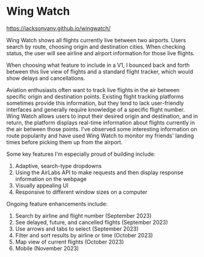 # Wing Watch
https://jacksonvanv.github.io/wingwatch/

Wing Watch shows all flights currently live between two airports. Users search by route, choosing origin and destination cities. When checking status, the user will see airline and airport information for those live flights.

When choosing what feature to include in a V1, I bounced back and forth between this live view of flights and a standard flight tracker, which would show delays and cancellations.

Aviation enthusiasts often want to track live flights in the air between specific origin and destination points. Existing flight tracking platforms sometimes provide this information, but they tend to lack user-friendly interfaces and generally require knowledge of a specific flight number. Wing Watch allows users to input their desired origin and destination, and in return, the platform displays real-time information about flights currently in the air between those points. I've observed some interesting information on route popularity and have used Wing Watch to monitor my friends' landing times before picking them up from the airport.

Some key features I'm especially proud of building include:
1. Adaptive, search-type dropdowns
2. Using the AirLabs API to make requests and then display response information on the webpage
3. Visually appealing UI
4. Responsive to different window sizes on a computer

Ongoing feature enhancements include:
1. Search by airline and flight number (September 2023)
2. See delayed, future, and cancelled flights (September 2023)
3. Use arrows and tabs to select (September 2023)
4. Filter and sort results by airline or time (October 2023)
5. Map view of current flights (October 2023)
6. Mobile (November 2023)
